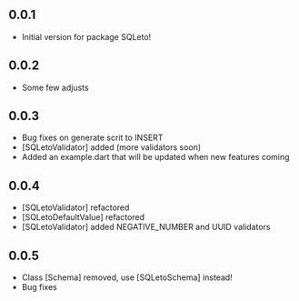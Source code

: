 ## 0.0.1

- Initial version for package SQLeto!

## 0.0.2

- Some few adjusts

## 0.0.3

- Bug fixes on generate scrit to INSERT
- [SQLetoValidator] added (more validators soon)
- Added an example.dart that will be updated when new features coming

## 0.0.4

- [SQLetoValidator] refactored
- [SQLetoDefaultValue] refactored
- [SQLetoValidator] added NEGATIVE_NUMBER and UUID validators

## 0.0.5

- Class [Schema] removed, use [SQLetoSchema] instead!
- Bug fixes